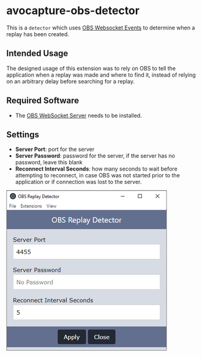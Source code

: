 # avocapture-obs-detector

This is a `detector` which uses [OBS Websocket Events](https://github.com/obs-websocket-community-projects/obs-websocket-js) to determine when a replay has been created.

## Intended Usage

The designed usage of this extension was to rely on OBS to tell the application when a replay was made and where to find it, instead of relying on an arbitrary delay before searching for a replay.

## Required Software

* The [OBS WebSocket Server](https://github.com/obsproject/obs-websocket/releases) needs to be installed.

## Settings

* **Server Port**: port for the server
* **Server Password**: password for the server, if the server has no password, leave this blank
* **Reconnect Interval Seconds**: how many seconds to wait before attempting to reconnect, in case OBS was not started prior to the application or if connection was lost to the server.

![](./images/settings.png)